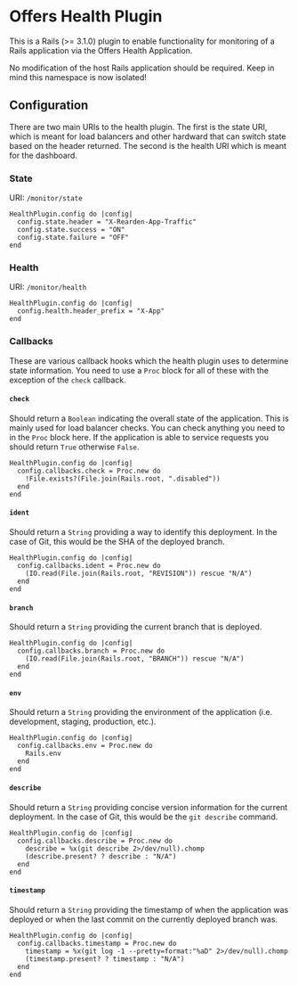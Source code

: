# Offers Health Plugin

This is a Rails (>= 3.1.0) plugin to enable functionality for monitoring of a Rails application via the Offers Health Application.

No modification of the host Rails application should be required.  Keep in mind this namespace is now isolated!

## Configuration

There are two main URIs to the health plugin.  The first is the state URI, which is meant for load balancers and other hardward that can switch state based on the header returned.  The second is the health URI which is meant for the dashboard.

### State

URI: `/monitor/state`

    HealthPlugin.config do |config|
      config.state.header = "X-Rearden-App-Traffic"
      config.state.success = "ON"
      config.state.failure = "OFF"
    end

### Health

URI: `/monitor/health`

    HealthPlugin.config do |config|
      config.health.header_prefix = "X-App"
    end

### Callbacks

These are various callback hooks which the health plugin uses to determine state information.  You need to use a `Proc` block for all of these with the exception of the `check` callback.

#### `check`

Should return a `Boolean` indicating the overall state of the application.  This is mainly used for load balancer checks.  You can check anything you need to in the `Proc` block here.  If the application is able to service requests you should return `True` otherwise `False`.

    HealthPlugin.config do |config|
      config.callbacks.check = Proc.new do
        !File.exists?(File.join(Rails.root, ".disabled"))
      end
    end

#### `ident`

Should return a `String` providing a way to identify this deployment.  In the case of Git, this would be the SHA of the deployed branch.

    HealthPlugin.config do |config|
      config.callbacks.ident = Proc.new do
        (IO.read(File.join(Rails.root, "REVISION")) rescue "N/A")
      end
    end

#### `branch`

Should return a `String` providing the current branch that is deployed.

    HealthPlugin.config do |config|
      config.callbacks.branch = Proc.new do
        (IO.read(File.join(Rails.root, "BRANCH")) rescue "N/A")
      end
    end

#### `env`

Should return a `String` providing the environment of the application (i.e. development, staging, production, etc.).

    HealthPlugin.config do |config|
      config.callbacks.env = Proc.new do
        Rails.env
      end
    end

#### `describe`

Should return a `String` providing concise version information for the current deployment.  In the case of Git, this would be the `git describe` command.

    HealthPlugin.config do |config|
      config.callbacks.describe = Proc.new do
        describe = %x(git describe 2>/dev/null).chomp
        (describe.present? ? describe : "N/A")
      end
    end


#### `timestamp`

Should return a `String` providing the timestamp of when the application was deployed or when the last commit on the currently deployed branch was.

    HealthPlugin.config do |config|
      config.callbacks.timestamp = Proc.new do
        timestamp = %x(git log -1 --pretty=format:"%aD" 2>/dev/null).chomp
        (timestamp.present? ? timestamp : "N/A")
      end
    end
